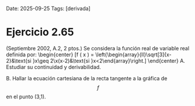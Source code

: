 Date: 2025-09-25
Tags: [derivada]

# Ejercicio 2.65

 (Septiembre 2002, A.2, 2 ptos.) Se considera la función real de variable real definida por:
 \begin{center}
\[f ( x ) = \left\{\begin{array}{ll}\sqrt[3]{x-2}&\text{si }x\geq 2\\x(x-2)&\text{si }x<2\end{array}\right.\]
\end{center}
A.    Estudiar su continuidad y derivabilidad.

B.    Hallar la ecuación cartesiana de la recta tangente a la gráfica de  $$ f$$   en el punto (3,1).

